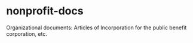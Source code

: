 # nonprofit-docs
Organizational documents: Articles of Incorporation for the public benefit corporation, etc.
